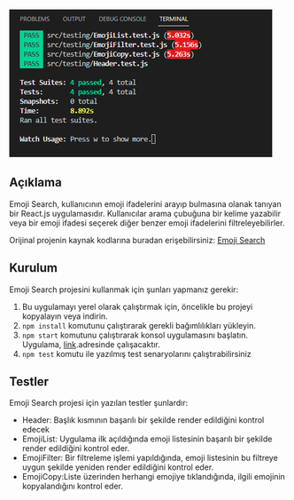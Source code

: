 
### ![Preview](./test.PNG "GitHub")
## Açıklama

Emoji Search, kullanıcının emoji ifadelerini arayıp bulmasına olanak tanıyan bir React.js uygulamasıdır. Kullanıcılar arama çubuğuna bir kelime yazabilir veya bir emoji ifadesi seçerek diğer benzer emoji ifadelerini filtreleyebilirler.

Orijinal projenin kaynak kodlarına buradan erişebilirsiniz:
[Emoji Search](https://github.com/ahfarmer/emoji-search)


## Kurulum

Emoji Search projesini kullanmak için şunları yapmanız gerekir:

1. Bu uygulamayı yerel olarak çalıştırmak için, öncelikle bu projeyi kopyalayın veya indirin.
2. `npm install` komutunu çalıştırarak gerekli bağımlılıkları yükleyin.
3. `npm start` komutunu çalıştırarak konsol uygulamasını başlatın. Uygulama, [link](http://localhost:3000).adresinde çalışacaktır.
4. `npm test` komutu ile yazılmış test senaryolarını çalıştırabilirsiniz

## Testler

Emoji Search projesi için yazılan testler şunlardır:

- Header: Başlık kısmının başarılı bir şekilde render edildiğini kontrol edecek 
- EmojiList: Uygulama ilk açıldığında emoji listesinin başarılı bir şekilde render edildiğini kontrol eder.
- EmojiFilter: Bir filtreleme işlemi yapıldığında, emoji listesinin bu filtreye uygun şekilde yeniden render edildiğini kontrol eder.
- EmojiCopy:Liste üzerinden herhangi emojiye tıklandığında, ilgili emojinin kopyalandığını kontrol eder.
